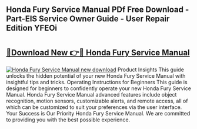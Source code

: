 ## Honda Fury Service Manual PDf Free Download - Part-EIS Service Owner Guide - User Repair Edition YFEOi

# <h2><a href="http://bc11679.oget.top/?id=Honda+Fury+Service+Manual">🔗Download New 👉🔴 Honda Fury Service Manual</a></h2>

[![Honda Fury Service Manual new download](https://i.imgur.com/5g1atiW.png)](http://bc11679.oget.top/?id=Honda+Fury+Service+Manual)
Product Insights This guide unlocks the hidden potential of your new Honda Fury Service Manual with insightful tips and tricks. Operating Instructions for Beginners This guide is designed for beginners to confidently operate your new Honda Fury Service Manual. Honda Fury Service Manual advanced features include object recognition, motion sensors, customizable alerts, and remote access, all of which can be customized to suit your preferences via the user interface. Your Success is Our Priority Honda Fury Service Manual. We are committed to providing you with the best possible experience.
